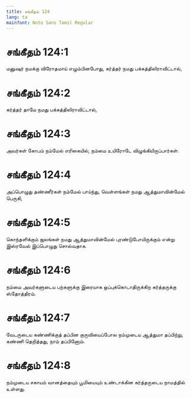 ```yaml
---
title: சங்கீதம் 124
lang: ta
mainfont: Noto Sans Tamil Regular
---
```


# சங்கீதம் 124:1

மனுஷர் நமக்கு விரோதமாய் எழும்பினபோது, கர்த்தர் நமது பக்கத்திலிராவிட்டால்,

# சங்கீதம் 124:2

கர்த்தர் தாமே நமது பக்கத்திலிராவிட்டால்,

# சங்கீதம் 124:3

அவர்கள் கோபம் நம்மேல் எரிகையில், நம்மை உயிரோடே விழுங்கியிருப்பார்கள்.

# சங்கீதம் 124:4

அப்பொழுது தண்ணீர்கள் நம்மேல் பாய்ந்து, வெள்ளங்கள் நமது ஆத்துமாவின்மேல் பெருகி,

# சங்கீதம் 124:5

கொந்தளிக்கும் ஜலங்கள் நமது ஆத்துமாவின்மேல் புரண்டுபோயிருக்கும் என்று இஸ்ரவேல் இப்பொழுது சொல்வதாக.

# சங்கீதம் 124:6

நம்மை அவர்களுடைய பற்களுக்கு இரையாக ஒப்புக்கொடாதிருக்கிற கர்த்தருக்கு ஸ்தோத்திரம்.

# சங்கீதம் 124:7

வேடருடைய கண்ணிக்குத் தப்பின குருவியைப்போல நம்முடைய ஆத்துமா தப்பிற்று, கண்ணி தெறித்தது, நாம் தப்பினோம்.

# சங்கீதம் 124:8

நம்முடைய சகாயம் வானத்தையும் பூமியையும் உண்டாக்கின கர்த்தருடைய நாமத்தில் உள்ளது.

